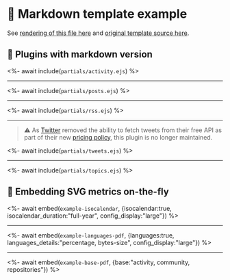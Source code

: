 # 📒 Markdown template example

See [rendering of this file here](https://github.com/Shadowghost/gh-metrics/blob/examples/metrics.markdown.full.md) and [original template source here](https://github.com/Shadowghost/gh-metrics/blob/master/source/templates/markdown/example.md).

## 🧩 Plugins with markdown version

<%- await include(`partials/activity.ejs`) %>

___

<%- await include(`partials/posts.ejs`) %>

___

<%- await include(`partials/rss.ejs`) %>

___

> ⚠️ As [Twitter](https://twitter.com) removed the ability to fetch tweets from their free API as part of their new [pricing policy](https://developer.twitter.com/en/docs/twitter-api/getting-started/about-twitter-api), this plugin is no longer maintained.

<!-- <% if (false) { %> -->
<<!-- -->%- await include(`partials/tweets.ejs`) %<!-- -->>
<!-- <% } %> -->
<!-- Example rendering before the plugin was deprecated
<%- "--"+">" %>

**[🐤 Latest tweets from @github](https://twitter.com/github)**
> Putting that extra “+” in engineering culture, staff+ engineers lead by example, collaborate, make effective decisions, and support organizational goals. <span class="mention">@rynchantress</span> breaks it down.
>
> <a href="GitHub"><img src="https://images.ctfassets.net/s5uo95nf6njh/3sBQCkU6O0Lwc2Tp2LkMrU/e20b22c6ecaa66be267ebdf2d7774816/1920x1080-ReadMe-Site_Hero-Ryn_Daniels.jpg" alt="How to put the plus in ‘staff+’ engineer " height="200"></a>
>
> *19:22:01 on 6 Jun 2023*

> It's never been more essential to ensure that your mobile applications are secure. 🔒 Check out two highlights from code scanning and Dependabot that are bringing a heightened level of security to the mobile development process in both Swift and Kotlin.
>
> <a href="The GitHub Blog"><img src="https://github.blog/wp-content/uploads/2023/05/1200.630-Security-wLogo.png" alt="Swift support brings broader mobile application security to GitHub Advanced Security | The GitHub Blog" height="200"></a>
>
> *16:48:16 on 6 Jun 2023*

<%- "<"+"!--" %>
-->

___

<%- await include(`partials/topics.ejs`) %>

## 🎈 Embedding SVG metrics on-the-fly

<%- await embed(`example-isocalendar`, {isocalendar:true, isocalendar_duration:"full-year", config_display:"large"}) %>

___

<%- await embed(`example-languages-pdf`, {languages:true, languages_details:"percentage, bytes-size", config_display:"large"}) %>

___

<%- await embed(`example-base-pdf`, {base:"activity, community, repositories"}) %>
